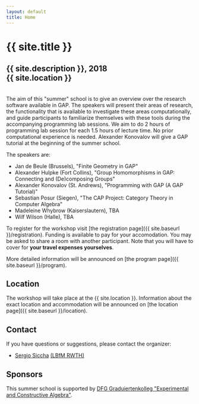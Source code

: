 ```yaml
---
layout: default
title: Home
---
```


# {{ site.title }}

## {{ site.description }}, 2018<br> {{ site.location }}

<br>
The aim of this "summer" school is to give an overview over the research software available in GAP.
The speakers will  present  their areas  of research,  the functionality  that is  available to
investigate these areas   computationally,  and   guide   participants  to   familiarize themselves
with  these tools  during the accompanying  programming lab sessions.
We aim to do 2 hours of programming lab session for each 1.5 hours of lecture time.
No prior computational experience is needed.
Alexander Konovalov will give a GAP tutorial at the beginning of the summer school.


The speakers are:
- Jan de Beule (Brussels), "Finite Geometry in GAP"
- Alexander Hulpke (Fort Collins), "Group Homomorphisms in GAP:
  Connecting and (De)composing Groups"
- Alexander Konovalov (St. Andrews), "Programming with GAP (A GAP Tutorial)"
- Sebastian Posur (Siegen), "The CAP Project: Category Theory in Computer Algebra"
- Madeleine Whybrow (Kaiserslautern), TBA
- Wilf Wilson (Halle), TBA


To register for the workshop visit [the registration page]({{ site.baseurl }}/registration).
Funding is available to pay for your accomodation. You may be asked to share a room with
another participant.
Note that you will have to cover for **your travel expenses yourselves**.

More detailed information will be announced on [the program page]({{ site.baseurl }}/program).

## Location

The workshop will take place at the {{ site.location }}. Information about the
exact location and accommodation will be announced on [the location page]({{ site.baseurl }}/location).

## Contact

If you have questions or suggestions, please contact the organizer:

* [Sergio Siccha](mailto:sergio@mathb.rwth-aachen.de)
  [(LBfM RWTH)](https://www.mathb.rwth-aachen.de/Mitarbeiter/siccha.php)

## Sponsors

This summer school is supported by [DFG Graduiertenkolleg "Experimental and Constructive Algebra"](http://www.math.rwth-aachen.de/~Graduiertenkolleg/).

